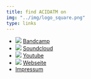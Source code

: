 ```yaml
---
title: find ACIDATM on
img: "../img/logo_square.png"
type: links
---
```

- ![](../img/icons/bandcamp.png) [Bandcamp](https://acidatm.bandcamp.com/)
- ![](../img/icons/soundcloud.png) [Soundcloud](https://soundcloud.com/acidatm)
- ![](../img/icons/youtube.png) [Youtube](https://www.youtube.com/channel/UCxZjfCEpK-Tzt5F35uiGlWA)
- ![](../img/icons/internet.png) [Webseite](https://abgehn24.de)
- [Impressum](/impressum)
